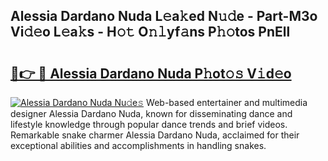 ## Alessia Dardano Nuda L𝚎a𝚔ed N𝚞𝚍e - Part-M3o Vi𝚍𝚎o L𝚎a𝚔s - H𝚘𝚝 O𝚗𝚕yf𝚊ns P𝚑𝚘tos PnEll

# <h2><a href="http://kfc6sd.oniu.top/?m=Alessia+Dardano+Nuda">🔗👉 🔴 Alessia Dardano Nuda P𝚑ot𝚘𝚜 V𝚒d𝚎o</a></h2>

[![Alessia Dardano Nuda Nu𝚍e𝚜](https://i.imgur.com/0qMVB7G.gif)](http://kfc6sd.oniu.top/?m=Alessia+Dardano+Nuda)
Web-based entertainer and multimedia designer Alessia Dardano Nuda, known for disseminating dance and lifestyle knowledge through popular dance trends and brief videos. Remarkable snake charmer Alessia Dardano Nuda, acclaimed for their exceptional abilities and accomplishments in handling snakes.  
